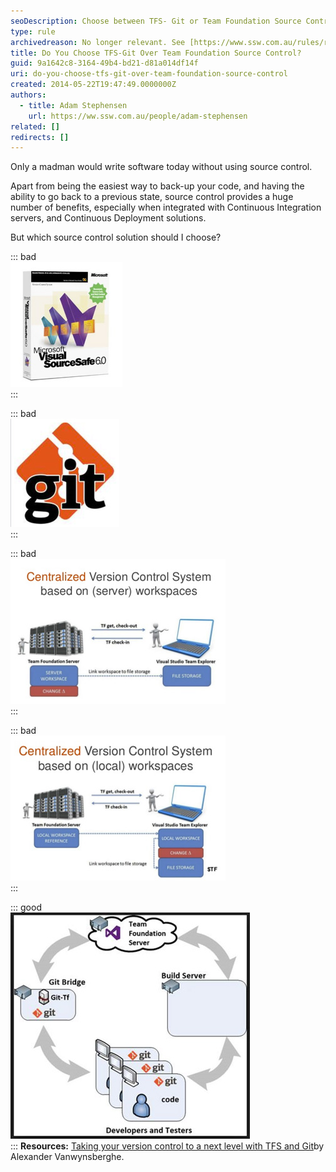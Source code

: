 ```yaml
---
seoDescription: Choose between TFS- Git or Team Foundation Source Control for version control and learn how to use them effectively with Continuous Integration and Deployment.
type: rule
archivedreason: No longer relevant. See [https://www.ssw.com.au/rules/rules-to-better-version-control-with-git](/rules/rules-to-better-version-control-with-git)
title: Do You Choose TFS-Git Over Team Foundation Source Control?
guid: 9a1642c8-3164-49b4-bd21-d81a014df14f
uri: do-you-choose-tfs-git-over-team-foundation-source-control
created: 2014-05-22T19:47:49.0000000Z
authors:
  - title: Adam Stephensen
    url: https://ww.ssw.com.au/people/adam-stephensen
related: []
redirects: []
---
```


Only a madman would write software today without using source control.

Apart from being the easiest way to back-up your code, and having the ability to go back to a previous state, source control provides a huge number of benefits, especially when integrated with Continuous Integration servers, and Continuous Deployment solutions.

<!--endintro-->

But which source control solution should I choose?

::: bad  
![Figure: Bad Example - Unless you have time-travelled back to 1999, you should not be using Visual Source Safe](git-1.jpg)  
:::

::: bad  
![Figure: Bad Example – Git is great, but learning to use ‘pure’ git from the command line can be intimidating for developers not used to working in a console](git2.jpg)  
:::

::: bad  
![Figure: Bad Example - Team Foundation Source Control – Server Workspaces. This is the source control that we have been using in TFS for years. It’s great, even on large code bases, except for when you are not connected to the TFS server. (Image from        http://bit.ly/why-tfs-git)](git3.jpg)  
:::

::: bad  
![Figure: Bad Example – Team Foundation Source Control – Local Workspaces. It’s great for when you are not connected to the TFS Server, except for when your code-base is very large. (Image from        http://bit.ly/why-tfs-git)](git4.jpg)  
:::

::: good  
![Good Example – TFS Git works fantastically offline and with large code-bases. Visual Studio has support for the basic operations so developers can ease their way into working with git. Once users become familiar with it, it also allows for far more control and flexibility. Note: My Work and Code Review are not currently compatible with TFS Git, and you will need to fall back to the Git command line for more complex source control commands](git5.jpg)  
:::
**Resources:** [Taking your version control to a next level with TFS and Git](http://bit.ly/why-tfs-git)by Alexander Vanwynsberghe.
